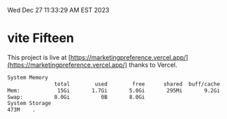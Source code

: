 Wed Dec 27 11:33:29 AM EST 2023

# vite Fifteen


This project is live at [https://marketingpreference.vercel.app/](https://marketingpreference.vercel.app/) thanks to Vercel.

```bash
System Memory
               total        used        free      shared  buff/cache   available
Mem:            15Gi       1.7Gi       5.0Gi       295Mi       9.2Gi        13Gi
Swap:          8.0Gi          0B       8.0Gi
System Storage
473M	.
```
